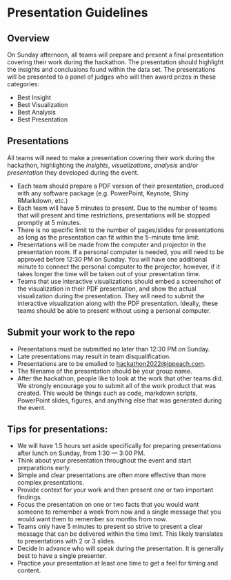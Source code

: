 # Presentation Guidelines

## Overview

On Sunday afternoon, all teams will prepare and present a final presentation covering their work during the hackathon. The presentation should highlight the insights and conclusions found within the data set.  The presentations will be presented to a panel of judges who will then award prizes in these categories:

* Best Insight
* Best Visualization
* Best Analysis
* Best Presentation

## Presentations

All teams will need to make a presentation covering their work during the hackathon, highlighting the *insights*, *visualizations*, *analysis* and/or *presentation* they developed during the event.  

* Each team should prepare a PDF version of their presentation, produced with any software package (e.g. PowerPoint, Keynote, Shiny RMarkdown, etc.)
* Each team will have 5 minutes to present.  Due to the number of teams that will present and time restrictions, presentations will be stopped promptly at 5 minutes.
* There is no specific limit to the number of pages/slides for presentations as long as the presentation can fit within the 5-minute time limit.
* Presentations will be made from the computer and projector in the presentation room. If a personal computer is needed, you will need to be approved before 12:30 PM on Sunday. You will have one additional minute to connect the personal computer to the projector, however, if it takes longer the time will be taken out of your presentation time.
* Teams that use interactive visualizations should embed a screenshot of the visualization in their PDF presentation, and show the actual visualization during the presentation. They will need to submit the interactive visualization along with the PDF presentation. Ideally, these teams should be able to present without using a personal computer.

## Submit your work to the repo

* Presentations must be submitted no later than 12:30 PM on Sunday. 
* Late presentations may result in team disqualification.
* Presentations are to be emailed to [hackathon2022@jppeach.com](mailto:hackathon2022@jppeach.com). 
* The filename of the presentation should be your group name.
* After the hackathon, people like to look at the work that other teams did. We strongly encourage you to submit all of the work product that was created. This would be things such as code, markdown scripts, PowerPoint slides, figures, and anything else that was generated during the event.

## Tips for presentations:

* We will have 1.5 hours set aside specifically for preparing presentations after lunch on Sunday, from 1:30 — 3:00 PM.
* Think about your presentation throughout the event and start preparations early.
* Simple and clear presentations are often more effective than more complex presentations.
* Provide context for your work and then present one or two important findings.
* Focus the presentation on one or two facts that you would want someone to remember a week from now and a single message that you would want them to remember six months from now.
* Teams only have 5 minutes to present so strive to present a clear message that can be delivered within the time limit.  This likely translates to presentations with 2 or 3 slides.
* Decide in advance who will speak during the presentation. It is generally best to have a single presenter.
* Practice your presentation at least one time to get a feel for timing and content.

